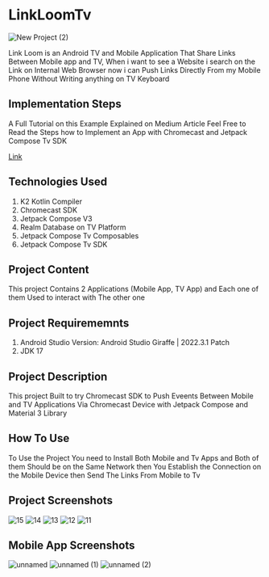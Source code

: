 # LinkLoomTv

![New Project (2)](https://github.com/Yazan98/LinkLoomTv/assets/29167110/20f3badc-8d76-476a-9204-dd4ed473fbe1)

Link Loom is an Android TV and Mobile Application That Share Links Between Mobile app and TV, When i want to see a Website i search on the Link on Internal Web Browser now i can Push Links Directly From my Mobile Phone Without Writing anything on TV Keyboard

## Implementation Steps

A Full Tutorial on this Example Explained on Medium Article Feel Free to Read the Steps how to Implement an App with Chromecast and Jetpack Compose Tv SDK

[Link](https://medium.com/@yazantarifi98/unleashing-the-future-building-chromecast-tv-applications-with-jetpack-compose-and-material-3-910c021acae5)

## Technologies Used
1. K2 Kotlin Compiler
2. Chromecast SDK
3. Jetpack Compose V3
4. Realm Database on TV Platform
5. Jetpack Compose Tv Composables
6. Jetpack Compose Tv SDK

## Project Content
This project Contains 2 Applications (Mobile App, TV App) and Each one of them Used to interact with The other one

## Project Requirememnts
1. Android Studio Version: Android Studio Giraffe | 2022.3.1 Patch
2. JDK 17

## Project Description
This project Built to try Chromecast SDK to Push Eveents Between Mobile and TV Applications Via Chromecast Device with Jetpack Compose and Material 3 Library


## How To Use

To Use the Project You need to Install Both Mobile and Tv Apps and Both of them Should be on the Same Network then You Establish the Connection on the Mobile Device then Send The Links From Mobile to Tv

## Project Screenshots
![15](https://github.com/Yazan98/LinkLoomTv/assets/29167110/03288948-33e1-42f4-9da2-8db5489718ba)
![14](https://github.com/Yazan98/LinkLoomTv/assets/29167110/e50f2826-b5bb-4ccd-97ba-55cbe04cba63)
![13](https://github.com/Yazan98/LinkLoomTv/assets/29167110/b2f44513-8392-40ee-a6da-ca5a7963f3b0)
![12](https://github.com/Yazan98/LinkLoomTv/assets/29167110/99015802-c075-45c7-9b05-62a127c8123d)
![11](https://github.com/Yazan98/LinkLoomTv/assets/29167110/04dc70b2-8807-4b86-8f74-b39a38d942ba)

## Mobile App Screenshots
![unnamed](https://github.com/Yazan98/LinkLoomTv/assets/29167110/43f89995-24e5-461d-8913-fb02c158d7c8)
![unnamed (1)](https://github.com/Yazan98/LinkLoomTv/assets/29167110/4f3a6c5f-f479-4d47-b3f3-cb0dd6630691)
![unnamed (2)](https://github.com/Yazan98/LinkLoomTv/assets/29167110/f01bb58c-b440-4bf7-a5be-14b229856755)

